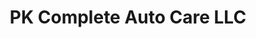 ---
title: "PK Complete Auto Care LLC"
url: /baton-rouge/pk-complete-auto-care-llc/
shop: Autowerkstatt
---